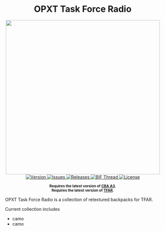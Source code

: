 <h1 align="center">OPXT Task Force Radio</h1>
<p align="center">
<img src="http://i.imgur.com/YQQOVlq.png" width="500px" /><br />
  <a href="https://github.com/Ma77h3hac83r/OPXT-Task-Force-Radio/releases">
    <img src="https://img.shields.io/badge/Version-1.0.0-red.svg" alt="Version">
  </a>
  <a href="https://github.com/Ma77h3hac83r/OPXT-Task-Force-Radio/issues">
    <img src="https://img.shields.io/github/issues-raw/Ma77h3hac83r/OPXT-Task-Force-Radio.svg?&label=Issues" alt="Issues">
  </a>
  <a href="https://github.com/Ma77h3hac83r/OPXT-Task-Force-Radio/releases">
    <img src="https://img.shields.io/github/downloads/Ma77h3hac83r/OPXT-Task-Force-Radio/total.svg?&label=Downloads" alt="Releases">
  </a>
  <a href="https://forums.bistudio.com/topic/183377-operators-extreme-tactical-addons/">
    <img src="https://img.shields.io/badge/BIF-Thread-lightgrey.svg" alt="BIF Thread">
  </a>
  <a href="https://www.bistudio.com/community/licenses/arma-public-license-share-alike">
    <img src="http://img.shields.io/badge/License-APL--SA-red.svg" alt="License">
  </a>
</p>

<p align="center">
  <sup><strong>
    Requires the latest version of <a href="https://github.com/CBATeam/CBA_A3/releases">CBA A3</a>.</a><br/>
    Requires the latest version of <a href="https://github.com/michail-nikolaev/task-force-arma-3-radio/releases">TFAR</a>.</a>
  </strong></sup>
</p>

OPXT Task Force Radio is a collection of retextured backpacks for TFAR.

Current collection includes
- camo
- camo
